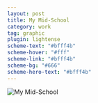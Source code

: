 ```yaml
---
layout: post
title: My Mid-School
category: work
tag: graphic
plugin: lightense
scheme-text: "#bfff4b"
scheme-hover: "#fff"
scheme-link: "#bfff4b"
scheme-bg: "#666"
scheme-hero-text: "#bfff4b"
---
```


<p><img src="{{ site.file }}/work/my_mid-school_final.jpg" alt="My Mid-School" data-lightense-background="rgba(102, 102, 102, .96)"></p>
